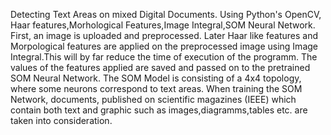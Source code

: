 Detecting Text Areas on mixed Digital Documents.
Using Python's OpenCV, Haar features,Morhological Features,Image Integral,SOM Neural Network.
First, an image is uploaded and preprocessed. Later Haar like features and Morpological features are applied on the preprocessed image using Image Integral.This will by far reduce the time of execution of the programm. The values of the features applied are saved and passed on to the pretrained SOM Neural Network. The SOM Model is consisting of a 4x4 topology, where some neurons correspond to text areas.
When training the SOM Network, documents, published on scientific magazines (IEEE) which contain both text and graphic such as images,diagramms,tables etc. are taken into consideration. 

